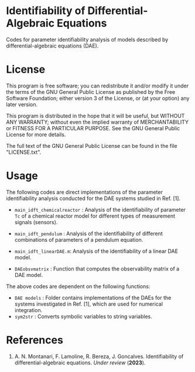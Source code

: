 # Identifiability of Differential-Algebraic Equations
Codes for parameter identifiability analysis of models described by differential-algebraic equations (DAE).

# License

This program is free software; you can redistribute it and/or modify it under the terms of the GNU General Public License as published by the Free Software Foundation; either version 3 of the License, or (at your option) any later version.

This program is distributed in the hope that it will be useful, but WITHOUT ANY WARRANTY; without even the implied warranty of MERCHANTABILITY or FITNESS FOR A PARTICULAR PURPOSE. See the GNU General Public License for more details.

The full text of the GNU General Public License can be found in the file "LICENSE.txt".


# Usage

The following codes are direct implementations of the parameter identifiability analysis conducted for the DAE systems studied in Ref. [1].

- `main_idft_chemicalreactor` : Analysis of the identifiability of parameter `Tc` of a chemical reactor model for different types of measurement signals (sensors).

- `main_idft_pendulum` : Analysis of the identifiability of different combinations of parameters of a pendulum equation.

- `main_idft_linearDAE.m`: Analysis of the identifiability of a linear DAE model.

- `DAEobsvmatrix` : Function that computes the observability matrix of a DAE model.


The above codes are dependent on the following functions:

- `DAE models` : Folder contains implementations of the DAEs for the systems investigated in Ref. [1], which are used for numerical integration.
- `sym2str` : Converts symbolic variables to string variables. 


# References
1. A. N. Montanari, F. Lamoline, R. Bereza, J. Goncalves. Identifiability of differential-algebraic equations. *Under review* (**2023**).
